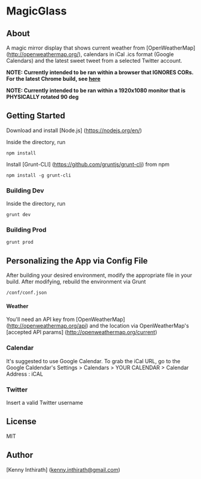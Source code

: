 # MagicGlass

## About
A magic mirror display that shows current weather from [OpenWeatherMap] (http://openweathermap.org/), calendars in iCal .ics format (Google Calendars) and the latest sweet tweet from a selected Twitter account.

**NOTE: Currently intended to be ran within a browser that IGNORES CORs. For the latest Chrome build, see [here](https://productforums.google.com/forum/#!msg/chrome/QW6B_aq_QxY/5GIlidHcDAAJ)**

**NOTE: Currently intended to be ran within a 1920x1080 monitor that is PHYSICALLY rotated 90 deg**

## Getting Started

Download and install [Node.js] (https://nodejs.org/en/)

Inside the directory, run

```
npm install
```

Install [Grunt-CLI] (https://github.com/gruntjs/grunt-cli) from npm

```
npm install -g grunt-cli
```

### Building Dev

Inside the directory, run

```
grunt dev
```

### Building Prod

```
grunt prod
```

## Personalizing the App via Config File

After building your desired environment, modify the appropriate file in your build. After modifying, rebuild the environment via Grunt
```
/conf/conf.json
```

#### Weather

You'll need an API key from [OpenWeatherMap] (http://openweathermap.org/api)
and the location via OpenWeatherMap's [accepted API params] (http://openweathermap.org/current)

### Calendar

It's suggested to use Google Calendar. To grab the iCal URL, go to the Google Caldendar's Settings > Calendars > YOUR CALENDAR > Calendar Address : iCAL

### Twitter
Insert a valid Twitter username

## License
MIT

## Author
[Kenny Inthirath] (kenny.inthirath@gmail.com)


